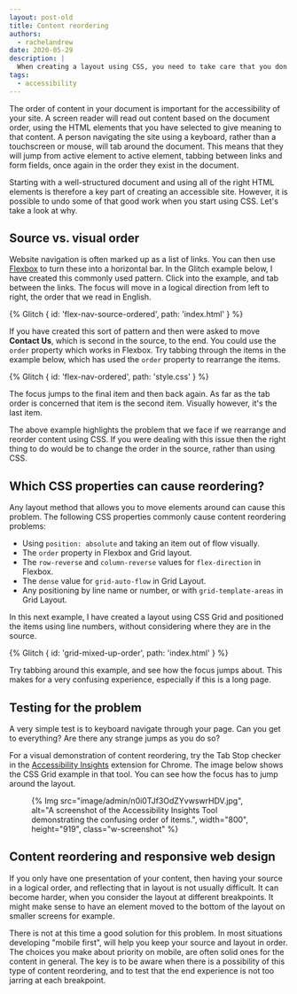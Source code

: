 ```yaml
---
layout: post-old
title: Content reordering
authors:
  - rachelandrew
date: 2020-05-29
description: |
  When creating a layout using CSS, you need to take care that you don't create a disconnected experience for users who are navigation with the keyboard.
tags:
  - accessibility
---
```


The order of content in your document is important for the accessibility of your site.
A screen reader will read out content based on the document order,
using the HTML elements that you have selected to give meaning to that content.
A person navigating the site using a keyboard, rather than a touchscreen or mouse, will tab around the document.
This means that they will jump from active element to active element,
tabbing between links and form fields, once again in the order they exist in the document.

Starting with a well-structured document and using all of the right HTML elements
is therefore a key part of creating an accessible site.
However, it is possible to undo some of that good work when you start using CSS. Let's take a look at why.

## Source vs. visual order

Website navigation is often marked up as a list of links.
You can then use [Flexbox](/responsive-web-design-basics/#flexbox) to turn these into a horizontal bar.
In the Glitch example below, I have created this commonly used pattern.
Click into the example, and tab between the links.
The focus will move in a logical direction from left to right,
the order that we read in English.

{% Glitch {
  id: 'flex-nav-source-ordered',
  path: 'index.html'
} %}

If you have created this sort of pattern and then were asked to move **Contact Us**,
which is second in the source, to the end. You could use the `order` property which works in Flexbox.
Try tabbing through the items in the example below, which has used the `order` property to rearrange the items.

{% Glitch {
  id: 'flex-nav-ordered',
  path: 'style.css'
} %}

The focus jumps to the final item and then back again.
As far as the tab order is concerned that item is the second item.
Visually however, it's the last item.

The above example highlights the problem that we face if we rearrange and reorder content using CSS.
If you were dealing with this issue then the right thing to do would be to change the order in the source,
rather than using CSS.

## Which CSS properties can cause reordering?

Any layout method that allows you to move elements around can cause this problem.
The following CSS properties commonly cause content reordering problems:

- Using `position: absolute` and taking an item out of flow visually.
- The `order` property in Flexbox and Grid layout.
- The `row-reverse` and `column-reverse` values for `flex-direction` in Flexbox.
- The `dense` value for `grid-auto-flow` in Grid Layout.
- Any positioning by line name or number, or with `grid-template-areas` in Grid Layout.

In this next example, I have created a layout using CSS Grid and positioned the items
using line numbers, without considering where they are in the source.

{% Glitch {
  id: 'grid-mixed-up-order',
  path: 'index.html'
} %}

Try tabbing around this example, and see how the focus jumps about.
This makes for a very confusing experience, especially if this is a long page.

## Testing for the problem

A very simple test is to keyboard navigate through your page. Can you get to everything?
Are there any strange jumps as you do so?

For a visual demonstration of content reordering,
try the Tab Stop checker in the [Accessibility Insights](https://accessibilityinsights.io/) extension for Chrome.
The image below shows the CSS Grid example in that tool.
You can see how the focus has to jump around the layout.

<figure class="w-figure" style="max-width: 600px">
  {% Img src="image/admin/n0i0TJf3OdZYvwswrHDV.jpg", alt="A screenshot of the Accessibility Insights Tool demonstrating the confusing order of items.", width="800", height="919", class="w-screenshot" %}
</figure>

## Content reordering and responsive web design

If you only have one presentation of your content,
then having your source in a logical order, and reflecting that in layout is not usually difficult.
It can become harder, when you consider the layout at different breakpoints.
It might make sense to have an element moved to the bottom of the layout on smaller screens for example.

There is not at this time a good solution for this problem.
In most situations developing "mobile first", will help you keep your source and layout in order.
The choices you make about priority on mobile, are often solid ones for the content in general.
The key is to be aware when there is a possibility of this type of content reordering,
and to test that the end experience is not too jarring at each breakpoint.
